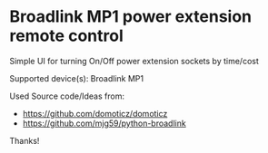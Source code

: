 # Broadlink MP1 power extension remote control
Simple UI for turning On/Off power extension sockets by time/cost

Supported device(s):
  Broadlink MP1

Used Source code/Ideas from:
- https://github.com/domoticz/domoticz
- https://github.com/mjg59/python-broadlink

Thanks!